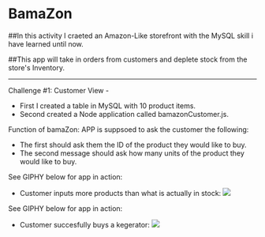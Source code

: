 # BamaZon

##In this activity I craeted an Amazon-Like storefront with the MySQL skill i have learned until now. 

##This app will take in orders from customers and deplete stock from the store's Inventory.

________________________________________________________

Challenge #1: Customer View -
* First I created a table in MySQL with 10 product items.
* Second created a Node application called bamazonCustomer.js.

Function of bamaZon:
APP is suppsoed to ask the customer the following:
* The first should ask them the ID of the product they would like to buy.
* The second message should ask how many units of the product they would like to buy.

See GIPHY below for app in action:
- Customer inputs more products than what is actually in stock:
![](1-notinstock.gif)

See GIPHY below for app in action:
- Customer succesfully buys a kegerator:
![](1-kegerator.gif)